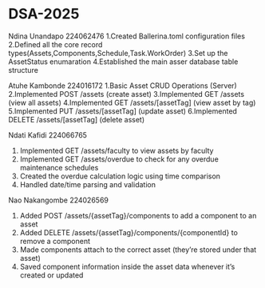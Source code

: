 # DSA-2025
Ndina Unandapo 224062476
1.Created Ballerina.toml configuration files
2.Defined all the core record types(Assets,Components,Schedule,Task.WorkOrder)
3.Set up the AssetStatus enumaration
4.Established the main asser database table structure

Atuhe Kambonde 224016172
1.Basic Asset CRUD Operations (Server)
2.Implemented POST /assets (create asset)
3.Implemented GET /assets (view all assets)
4.Implemented GET /assets/[assetTag] (view asset by tag)
5.Implemented PUT /assets/[assetTag] (update asset)
6.Implemented DELETE /assets/[assetTag] (delete asset)

Ndati Kafidi 224066765
1. Implemented GET /assets/faculty to view assets by faculty
2. Implemented GET /assets/overdue to check for any overdue maintenance schedules
3. Created the overdue calculation logic using time comparison
4. Handled date/time parsing and validation

Nao Nakangombe 224026569

1. Added POST /assets/{assetTag}/components to add a component to an asset
2. Added DELETE /assets/{assetTag}/components/{componentId} to remove a component
3. Made components attach to the correct asset (they’re stored under that asset)
4. Saved component information inside the asset data whenever it’s created or updated


